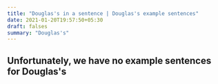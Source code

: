 ```yaml
---
title: "Douglas's in a sentence | Douglas's example sentences"
date: 2021-01-20T19:57:50+05:30
draft: falses
summary: "Douglas's"
---
```

## Unfortunately, we have no example sentences for Douglas's                 
